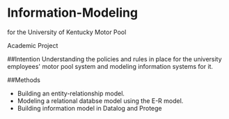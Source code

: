 # Information-Modeling
 for the University of Kentucky Motor Pool
 
Academic Project

##Intention
Understanding the policies and rules in place for the university employees' motor pool system and modeling information systems for it.

##Methods
- Building an entity-relationship model.
- Modeling a relational databse model using the E-R model.
- Building information model in Datalog and Protege
